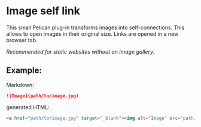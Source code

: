 # Image self link

This small Pelican plug-in transforms images into self-connections. This allows to open images in their original size. Links are opened in a new browser tab.

*Recommended for static websites without an image gallery.*

## Example:

Markdown:

```markdown
![Image](path/to/image.jpg)
```
generated HTML:
```html
<a href="path/to/image.jpg" target="_blank"><img alt="Image" src="path/to/image.jpg"></a>
```

